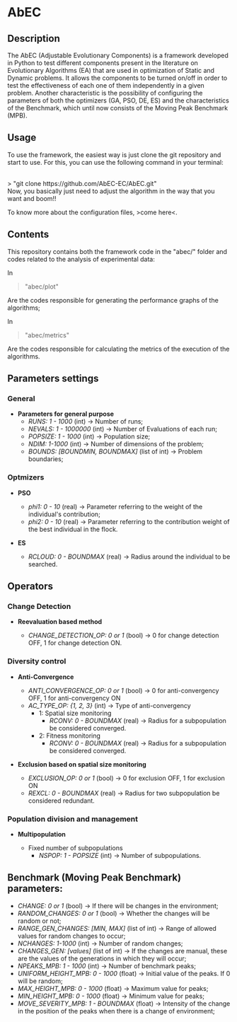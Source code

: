 # AbEC


## Description
The AbEC (Adjustable Evolutionary Components) is a framework developed in Python to test different 
components present in the literature on Evolutionary Algorithms (EA) that are 
used in optimization of Static and Dynamic problems. It allows the components to be turned 
on/off in order to test the effectiveness of each one of them independently in a given 
problem.
Another characteristic is the possibility of configuring the parameters of both the 
optimizers (GA, PSO, DE, ES) and the characteristics of the Benchmark, which until now consists 
of the Moving Peak Benchmark (MPB).

## Usage

To use the framework, the easiest way is just clone the git repository and start to use.
For this, you can use the following command in your terminal:

<br> 
> "git clone https://github.com/AbEC-EC/AbEC.git"

<br>
Now, you basically just need to adjust the algorithm in the way that you want and boom!!

<br>

To know more about the configuration files, >come here<.

## Contents

This repository contains both the framework code in the "abec/" 
folder and codes related to the analysis of experimental data:

In <br> 
> "abec/plot"

Are the codes responsible for generating the performance graphs of 
the algorithms;

In <br>
> "abec/metrics" 

Are the codes responsible for calculating the metrics of the execution of the algorithms.

## Parameters settings

### General
- **Parameters for general purpose**
    - *RUNS: 1 - 1000* (int) -> Number of runs;
    - *NEVALS: 1 - 1000000* (int) -> Number of Evaluations of each run;
    - *POPSIZE: 1 - 1000* (int) -> Population size;
    - *NDIM: 1-1000* (int) -> Number of dimensions of the problem;
    - *BOUNDS: [BOUNDMIN, BOUNDMAX]* (list of int) -> Problem boundaries;

### Optmizers

- **PSO**
    - *phi1: 0 - 10* (real) -> Parameter referring to the weight of the individual's contribution;
    - *phi2: 0 - 10* (real) -> Parameter referring to the contribution weight of the best individual in the flock.

- **ES**
    - *RCLOUD: 0 - BOUNDMAX* (real) -> Radius around the individual to be searched.

## Operators

### Change Detection

- **Reevaluation based method**

    - *CHANGE_DETECTION_OP: 0 or 1* (bool) -> 0 for change detection OFF, 1 for change detection ON.


### Diversity control

- **Anti-Convergence**

    - *ANTI_CONVERGENCE_OP: 0 or 1* (bool) -> 0 for anti-convergency OFF, 1 for anti-convergency ON
    - *AC_TYPE_OP: {1, 2, 3}* (int) -> Type of anti-convergency
        - 1: Spatial size monitoring
            - *RCONV: 0 - BOUNDMAX* (real) -> Radius for a subpopulation be considered converged.
        - 2: Fitness monitoring
            - *RCONV: 0 - BOUNDMAX* (real) -> Radius for a subpopulation be considered converged.

- **Exclusion based on spatial size monitoring**

    - *EXCLUSION_OP: 0 or 1* (bool) -> 0 for exclusion OFF, 1 for exclusion ON
    - *REXCL: 0 - BOUNDMAX* (real) -> Radius for two subpopulation be considered redundant.

### Population division and management

- **Multipopulation**

    - Fixed number of subpopulations
        - *NSPOP: 1 - POPSIZE* (int) -> Number of subpopulations.

## Benchmark (Moving Peak Benchmark) parameters:

- *CHANGE: 0 or 1* (bool) -> If there will be changes in the environment;
- *RANDOM_CHANGES: 0 or 1* (bool) -> Whether the changes will be random or not;
- *RANGE_GEN_CHANGES: [MIN, MAX]* (list of int) -> Range of allowed values for random changes to occur;
- *NCHANGES: 1-1000* (int) -> Number of random changes;
- *CHANGES_GEN: [values]* (list of int) -> If the changes are manual, these are the values of the generations in which they will occur;
- *NPEAKS_MPB: 1 - 1000* (int) -> Number of benchmark peaks;
- *UNIFORM_HEIGHT_MPB: 0 - 1000* (float) -> Initial value of the peaks. If 0 will be random;
- *MAX_HEIGHT_MPB: 0 - 1000* (float) -> Maximum value for peaks;
- *MIN_HEIGHT_MPB: 0 - 1000* (float) -> Minimum value for peaks;
- *MOVE_SEVERITY_MPB: 1 - BOUNDMAX* (float) -> Intensity of the change in the position of the peaks when there is a change of environment;
